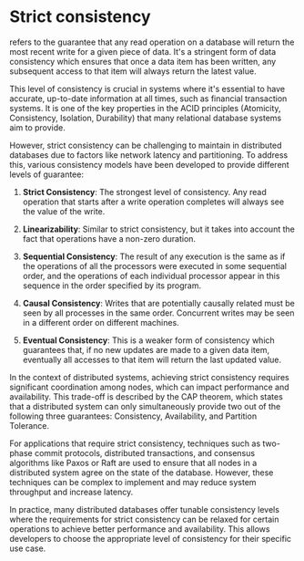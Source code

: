 # Strict consistency 
refers to the guarantee that any read operation on a database will return the most recent write for a given piece of data. It's a stringent form of data consistency which ensures that once a data item has been written, any subsequent access to that item will always return the latest value.

This level of consistency is crucial in systems where it's essential to have accurate, up-to-date information at all times, such as financial transaction systems. It is one of the key properties in the ACID principles (Atomicity, Consistency, Isolation, Durability) that many relational database systems aim to provide.

However, strict consistency can be challenging to maintain in distributed databases due to factors like network latency and partitioning. To address this, various consistency models have been developed to provide different levels of guarantee:

1. **Strict Consistency**: The strongest level of consistency. Any read operation that starts after a write operation completes will always see the value of the write.

2. **Linearizability**: Similar to strict consistency, but it takes into account the fact that operations have a non-zero duration.

3. **Sequential Consistency**: The result of any execution is the same as if the operations of all the processors were executed in some sequential order, and the operations of each individual processor appear in this sequence in the order specified by its program.

4. **Causal Consistency**: Writes that are potentially causally related must be seen by all processes in the same order. Concurrent writes may be seen in a different order on different machines.

5. **Eventual Consistency**: This is a weaker form of consistency which guarantees that, if no new updates are made to a given data item, eventually all accesses to that item will return the last updated value.

In the context of distributed systems, achieving strict consistency requires significant coordination among nodes, which can impact performance and availability. This trade-off is described by the CAP theorem, which states that a distributed system can only simultaneously provide two out of the following three guarantees: Consistency, Availability, and Partition Tolerance.

For applications that require strict consistency, techniques such as two-phase commit protocols, distributed transactions, and consensus algorithms like Paxos or Raft are used to ensure that all nodes in a distributed system agree on the state of the database. However, these techniques can be complex to implement and may reduce system throughput and increase latency.

In practice, many distributed databases offer tunable consistency levels where the requirements for strict consistency can be relaxed for certain operations to achieve better performance and availability. This allows developers to choose the appropriate level of consistency for their specific use case.